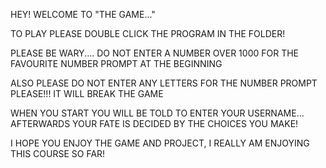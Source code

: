HEY! WELCOME TO "THE GAME..." 

TO PLAY PLEASE DOUBLE CLICK THE PROGRAM IN THE FOLDER! 

PLEASE BE WARY.... DO NOT ENTER A NUMBER OVER 1000 FOR THE FAVOURITE NUMBER PROMPT AT THE BEGINNING

ALSO PLEASE DO NOT ENTER ANY LETTERS FOR THE NUMBER PROMPT PLEASE!!! IT WILL BREAK THE GAME

WHEN YOU START YOU WILL BE TOLD TO ENTER YOUR USERNAME... AFTERWARDS YOUR FATE IS DECIDED BY THE CHOICES YOU MAKE! 

I HOPE YOU ENJOY THE GAME AND PROJECT, I REALLY AM ENJOYING THIS COURSE SO FAR!
